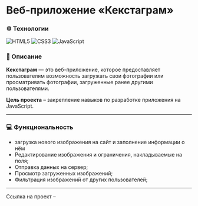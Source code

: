 # Веб-приложение «Кекстаграм»

### ⚙️ Технологии
![HTML5](https://img.shields.io/badge/html5-%23E34F26.svg?style=for-the-badge&logo=html5&logoColor=white)
![CSS3](https://img.shields.io/badge/css3-%231572B6.svg?style=for-the-badge&logo=css3&logoColor=white)
![JavaScript](https://img.shields.io/badge/javascript-%23323330.svg?style=for-the-badge&logo=javascript&logoColor=%23F7DF1E)

### 📄 Описание
**Кекстаграм** — это веб-приложение, которое предоставляет пользователям возможность загружать свои фотографии или просматривать фотографии, загруженные ранее другими пользователями.

**Цель проекта** – закрепление навыков по разработке приложения на JavaScript.

___

### 💻 Функциональность
- загрузка нового изображения на сайт и заполнение информации о нём
- Редактирование изображения и ограничения, накладываемые на поля;
- Отправка данных на сервер;
- Просмотр загруженных изображений;
- Фильтрация изображений от других пользователей;

---

Ссылка на проект –
